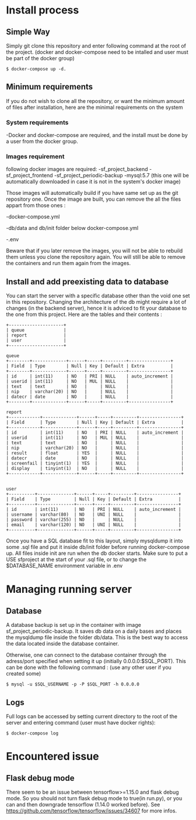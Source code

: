 # Install process
## Simple Way
Simply git clone this repository and enter following command at the root of the project. (docker and docker-compose need to be intalled and user must be part of the docker group)

	$ docker-compose up -d. 

## Minimum requirements
If you do not wish to clone all the repository, or want the minimum amount of files after installation, here are the minimal requirements on the system
### System requirements
-Docker and docker-compose are required, and the install must be done by a user from the docker group.
### Images requirement
following docker images are required:
-sf_project_backend
-sf_project_frontend
-sf_project_periodic-backup
-mysql:5.7 (this one will be automatically downloaded in case it is not in the system's docker image)

Those images will automatically build if you have same set up as the git repository one. Once the image are built, you can remove the all the files appart from those ones :

-docker-compose.yml

-db/data and db/init folder below docker-compose.yml

-.env

Beware that if you later remove the images, you will not be able to rebuild them unless you clone the repository again.
You will still be able to remove the containers and run them again from the images.

## Install and add preexisting data to database
You can start the server with a specific database other than the void one set in this repository. Changing the architecture of the db might require a lot of changes (in the backend server), hence it is adviced to fit your database to the one from this project. Here are the tables and their contents :

	+---------------------+
	| queue               |
	| report              |
	| user                |
	+---------------------+

	queue
	+--------+-------------+------+-----+---------+----------------+
	| Field  | Type        | Null | Key | Default | Extra          |
	+--------+-------------+------+-----+---------+----------------+
	| id     | int(11)     | NO   | PRI | NULL    | auto_increment |
	| userid | int(11)     | NO   | MUL | NULL    |                |
	| text   | text        | NO   |     | NULL    |                |
	| nip    | varchar(20) | NO   |     | NULL    |                |
	| datecr | date        | NO   |     | NULL    |                |
	+--------+-------------+------+-----+---------+----------------+

	report
	+------------+-------------+------+-----+---------+----------------+
	| Field      | Type        | Null | Key | Default | Extra          |
	+------------+-------------+------+-----+---------+----------------+
	| id         | int(11)     | NO   | PRI | NULL    | auto_increment |
	| userid     | int(11)     | NO   | MUL | NULL    |                |
	| text       | text        | NO   |     | NULL    |                |
	| nip        | varchar(20) | NO   |     | NULL    |                |
	| result     | float       | YES  |     | NULL    |                |
	| datecr     | date        | NO   |     | NULL    |                |
	| screenfail | tinyint(1)  | YES  |     | NULL    |                |
	| display    | tinyint(1)  | NO   |     | NULL    |                |
	+------------+-------------+------+-----+---------+----------------+


	user
	+----------+--------------+------+-----+---------+----------------+
	| Field    | Type         | Null | Key | Default | Extra          |
	+----------+--------------+------+-----+---------+----------------+
	| id       | int(11)      | NO   | PRI | NULL    | auto_increment |
	| username | varchar(80)  | NO   | UNI | NULL    |                |
	| password | varchar(255) | NO   |     | NULL    |                |
	| email    | varchar(120) | NO   | UNI | NULL    |                |
	+----------+--------------+------+-----+---------+----------------+

Once you have a SQL database fit to this layout, simply mysqldump it into some .sql file and put it inside db/init folder before running docker-compose up. All files inside init are run when the db docker starts. Make sure to put a USE sfproject at the start of your .sql file, or to change the $DATABASE_NAME environment variable in .env


# Managing running server
## Database
A database backup is set up in the container with image sf_project_periodic-backup. It saves db data on a daily bases and places the mysqldump file inside the folder db/data. This is the best way to access the data located inside the database container.

Otherwise, one can connect to the database container through the adress/port specified when setting it up (initially 0.0.0.0:$SQL_PORT). This can be done with the following command : (use any other user if you created some)

	$ mysql -u $SQL_USERNAME -p -P $SQL_PORT -h 0.0.0.0

## Logs
Full logs can be accessed by setting current directory to the root of the server and entering command (user must have docker rights):

	$ docker-compose log

# Encountered issue

## Flask debug mode
There seem to be an issue between tensorflow>=1.15.0 and flask debug mode. So you should not turn flask debug mode to true(in run.py), or you can and then downgrade tensorflow (1.14.0 worked before). See https://github.com/tensorflow/tensorflow/issues/34607 for more infos.